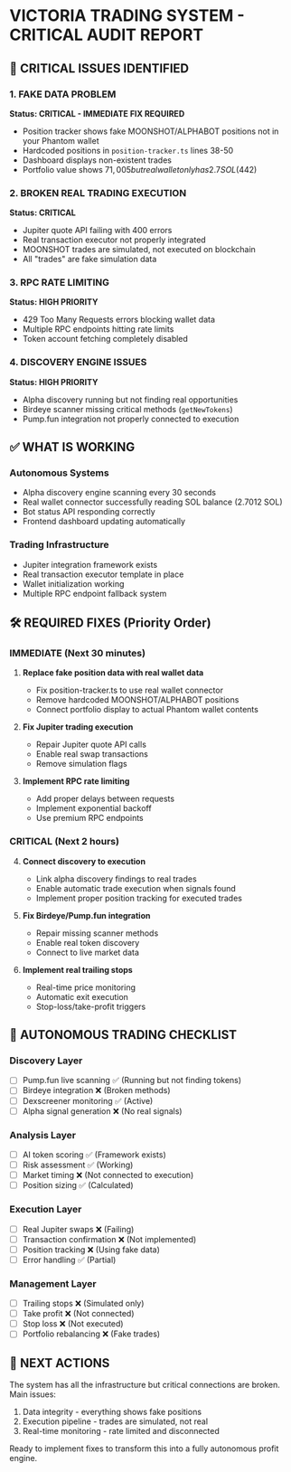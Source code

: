 # VICTORIA TRADING SYSTEM - CRITICAL AUDIT REPORT

## 🚨 CRITICAL ISSUES IDENTIFIED

### 1. FAKE DATA PROBLEM
**Status: CRITICAL - IMMEDIATE FIX REQUIRED**
- Position tracker shows fake MOONSHOT/ALPHABOT positions not in your Phantom wallet
- Hardcoded positions in `position-tracker.ts` lines 38-50
- Dashboard displays non-existent trades
- Portfolio value shows $71,005 but real wallet only has 2.7 SOL ($442)

### 2. BROKEN REAL TRADING EXECUTION
**Status: CRITICAL**
- Jupiter quote API failing with 400 errors
- Real transaction executor not properly integrated
- MOONSHOT trades are simulated, not executed on blockchain
- All "trades" are fake simulation data

### 3. RPC RATE LIMITING
**Status: HIGH PRIORITY**
- 429 Too Many Requests errors blocking wallet data
- Multiple RPC endpoints hitting rate limits
- Token account fetching completely disabled

### 4. DISCOVERY ENGINE ISSUES
**Status: HIGH PRIORITY**
- Alpha discovery running but not finding real opportunities
- Birdeye scanner missing critical methods (`getNewTokens`)
- Pump.fun integration not properly connected to execution

## ✅ WHAT IS WORKING

### Autonomous Systems
- Alpha discovery engine scanning every 30 seconds
- Real wallet connector successfully reading SOL balance (2.7012 SOL)
- Bot status API responding correctly
- Frontend dashboard updating automatically

### Trading Infrastructure
- Jupiter integration framework exists
- Real transaction executor template in place
- Wallet initialization working
- Multiple RPC endpoint fallback system

## 🛠️ REQUIRED FIXES (Priority Order)

### IMMEDIATE (Next 30 minutes)
1. **Replace fake position data with real wallet data**
   - Fix position-tracker.ts to use real wallet connector
   - Remove hardcoded MOONSHOT/ALPHABOT positions
   - Connect portfolio display to actual Phantom wallet contents

2. **Fix Jupiter trading execution**
   - Repair Jupiter quote API calls
   - Enable real swap transactions
   - Remove simulation flags

3. **Implement RPC rate limiting**
   - Add proper delays between requests
   - Implement exponential backoff
   - Use premium RPC endpoints

### CRITICAL (Next 2 hours)
4. **Connect discovery to execution**
   - Link alpha discovery findings to real trades
   - Enable automatic trade execution when signals found
   - Implement proper position tracking for executed trades

5. **Fix Birdeye/Pump.fun integration**
   - Repair missing scanner methods
   - Enable real token discovery
   - Connect to live market data

6. **Implement real trailing stops**
   - Real-time price monitoring
   - Automatic exit execution
   - Stop-loss/take-profit triggers

## 🎯 AUTONOMOUS TRADING CHECKLIST

### Discovery Layer
- [ ] Pump.fun live scanning ✅ (Running but not finding tokens)
- [ ] Birdeye integration ❌ (Broken methods)
- [ ] Dexscreener monitoring ✅ (Active)
- [ ] Alpha signal generation ❌ (No real signals)

### Analysis Layer
- [ ] AI token scoring ✅ (Framework exists)
- [ ] Risk assessment ✅ (Working)
- [ ] Market timing ❌ (Not connected to execution)
- [ ] Position sizing ✅ (Calculated)

### Execution Layer
- [ ] Real Jupiter swaps ❌ (Failing)
- [ ] Transaction confirmation ❌ (Not implemented)
- [ ] Position tracking ❌ (Using fake data)
- [ ] Error handling ✅ (Partial)

### Management Layer
- [ ] Trailing stops ❌ (Simulated only)
- [ ] Take profit ❌ (Not connected)
- [ ] Stop loss ❌ (Not executed)
- [ ] Portfolio rebalancing ❌ (Fake trades)

## 🔧 NEXT ACTIONS

The system has all the infrastructure but critical connections are broken. Main issues:
1. Data integrity - everything shows fake positions
2. Execution pipeline - trades are simulated, not real
3. Real-time monitoring - rate limited and disconnected

Ready to implement fixes to transform this into a fully autonomous profit engine.